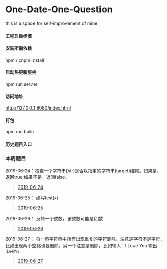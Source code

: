 # One-Date-One-Question
this is a space for self-improvement of mine

#### 工程启动步骤

#### 安装所需依赖
npm / cnpm install 

#### 启动热更新服务
npm run server  

#### 访问地址
http://127.0.0.1:8080/index.html


#### 打包
npm run build

#### 历史题目入口


### 本周题目

2019-06-24：检查一个字符串(str)是否以指定的字符串(target)结尾。如果是，返回true;如果不是，返回false。 

> [2019-06-24](https://github.com/dorseysen/One-Date-One-Question/issues/48)  

2019-06-25： 编写test(x)  

> [2019-06-25](https://github.com/dorseysen/One-Date-One-Question/issues/49)  

2019-06-26： 反转一个整数，该整数可能是负数  

> [2019-06-26](https://github.com/dorseysen/One-Date-One-Question/issues/50)  

2019-06-27： 将一串字符串中所有出现重复的字符删除，注意是字符不是字母，比如出现两个空格也要删除。另一个注意是删除，比如输入：I Love You 输出 ILveYu

> [2019-06-27](https://github.com/dorseysen/One-Date-One-Question/issues/51)  


